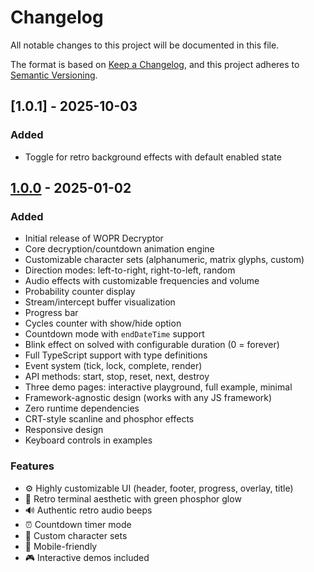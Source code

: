 # Changelog

All notable changes to this project will be documented in this file.

The format is based on [Keep a Changelog](https://keepachangelog.com/en/1.0.0/),
and this project adheres to [Semantic Versioning](https://semver.org/spec/v2.0.0.html).

## [1.0.1] - 2025-10-03

### Added

- Toggle for retro background effects with default enabled state

## [1.0.0] - 2025-01-02

### Added

- Initial release of WOPR Decryptor
- Core decryption/countdown animation engine
- Customizable character sets (alphanumeric, matrix glyphs, custom)
- Direction modes: left-to-right, right-to-left, random
- Audio effects with customizable frequencies and volume
- Probability counter display
- Stream/intercept buffer visualization
- Progress bar
- Cycles counter with show/hide option
- Countdown mode with `endDateTime` support
- Blink effect on solved with configurable duration (0 = forever)
- Full TypeScript support with type definitions
- Event system (tick, lock, complete, render)
- API methods: start, stop, reset, next, destroy
- Three demo pages: interactive playground, full example, minimal
- Framework-agnostic design (works with any JS framework)
- Zero runtime dependencies
- CRT-style scanline and phosphor effects
- Responsive design
- Keyboard controls in examples

### Features

- ⚙️ Highly customizable UI (header, footer, progress, overlay, title)
- 🎨 Retro terminal aesthetic with green phosphor glow
- 🔊 Authentic retro audio beeps
- ⏰ Countdown timer mode
- 🎯 Custom character sets
- 📱 Mobile-friendly
- 🎮 Interactive demos included

[1.0.0]: https://github.com/NomadicDaddy/wopr-decryptor/releases/tag/v1.0.0
